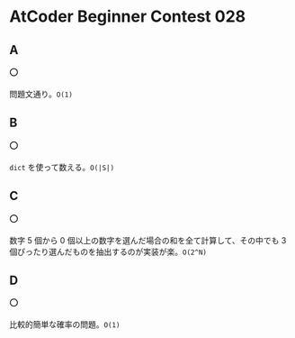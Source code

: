 # AtCoder Beginner Contest 028

## A

:o:

問題文通り。`O(1)`

## B

:o:

`dict` を使って数える。`O(|S|)`

## C

:o:

数字 5 個から 0 個以上の数字を選んだ場合の和を全て計算して、その中でも 3 個ぴったり選んだものを抽出するのが実装が楽。`O(2^N)`

## D

:o:

比較的簡単な確率の問題。`O(1)`
